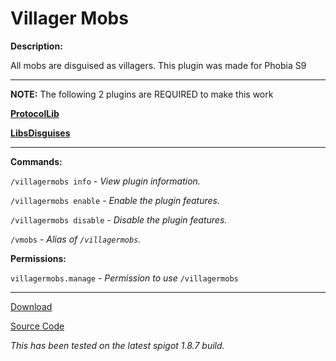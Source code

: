 # Villager Mobs

**Description:**

All mobs are disguised as villagers. This plugin was made for Phobia S9

___


**NOTE:** The following 2 plugins are REQUIRED to make this work

[**ProtocolLib**](https://www.spigotmc.org/resources/protocollib.1997/download?version=69182)

[**LibsDisguises**](https://www.spigotmc.org/resources/libs-disguises.81/download?version=69816)

___

**Commands:**

`/villagermobs info` - *View plugin information.*

`/villagermobs enable` - *Enable the plugin features.*

`/villagermobs disable` - *Disable the plugin features.*

`/vmobs` - *Alias of `/villagermobs`.*

**Permissions:**

`villagermobs.manage` - *Permission to use* `/villagermobs`

___

[Download](https://github.com/LeonTG77/VillagerMobs/releases)

[Source Code](https://github.com/LeonTG77/VillagerMobs)

*This has been tested on the latest spigot 1.8.7 build.*
